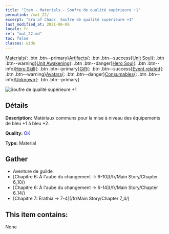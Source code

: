 ```yaml
---
title: "Item - Materials - Soufre de qualité supérieure +1"
permalink: /mat_22/
excerpt: "Era of Chaos  Soufre de qualité supérieure +1"
last_modified_at: 2021-06-08
locale: fr
ref: "mat_22.md"
toc: false
classes: wide
---
```

 [Materials](/ItemsFR/){: .btn .btn--primary}[Artifacts](/ItemsFR/Artifacts/){: .btn .btn--success}[Unit Soul](/ItemsFR/UnitSoul/){: .btn .btn--warning}[Unit Awakening](/ItemsFR/UnitAwakening/){: .btn .btn--danger}[Hero Soul](/ItemsFR/HeroSoul/){: .btn .btn--info}[Hero Skill](/ItemsFR/HeroSkill/){: .btn .btn--primary}[Gift](/ItemsFR/Gift/){: .btn .btn--success}[Event related](/ItemsFR/Events/){: .btn .btn--warning}[Avatars](/ItemsFR/Avatars/){: .btn .btn--danger}[Consumables](/ItemsFR/Consumables/){: .btn .btn--info}[Unknown](/ItemsFR/Unknown/){: .btn .btn--primary}

 ![Soufre de qualité supérieure +1](/images/t/i_cailiao_liuhuang1.png)

## Détails
 **Description:** Matériaux communs pour la mise à niveau des équipements de bleu +1 à bleu +2.

 **Quality:** <span style="color: #0000CD">OK</span>

 **Type:** Material

## Gather

*    Aventure de guilde 
*    [Chapitre 6: À l'aube du changement -> 6-10](/fr/Main Story/Chapter 6_10/) 
*    [Chapitre 6: À l'aube du changement -> 6-14](/fr/Main Story/Chapter 6_14/) 
*    [Chapitre 7: Erathia -> 7-4](/fr/Main Story/Chapter 7_4/) 

## This item contains:

  None

